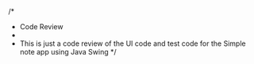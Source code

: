 /* 
 * Code Review
 * 
 * This is just a code review of the UI code and test code for the Simple note app using Java Swing
 */